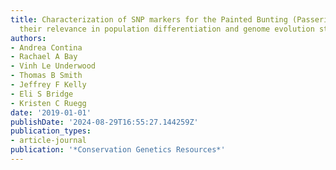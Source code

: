 ```yaml
---
title: Characterization of SNP markers for the Painted Bunting (Passerina ciris) and
  their relevance in population differentiation and genome evolution studies
authors:
- Andrea Contina
- Rachael A Bay
- Vinh Le Underwood
- Thomas B Smith
- Jeffrey F Kelly
- Eli S Bridge
- Kristen C Ruegg
date: '2019-01-01'
publishDate: '2024-08-29T16:55:27.144259Z'
publication_types:
- article-journal
publication: '*Conservation Genetics Resources*'
---
```


